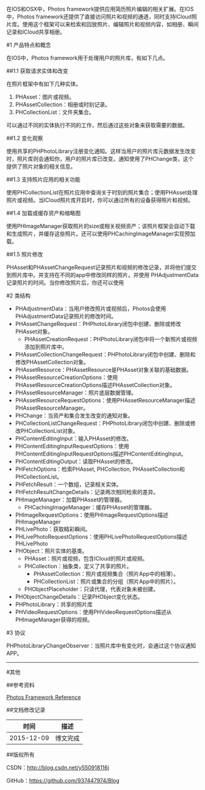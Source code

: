 在IOS和OSX中，Photos framework提供应用简历照片编辑的相关扩展。在IOS中，Photos framework还提供了直接访问照片和视频的通道，同时支持ICloud照片库。使用这个框架可以来检索和回放照片、编辑照片和视频内容，如相册、瞬间记录和ICloud共享相册。

#1 产品特点和概念

在IOS中，Photos framework用于处理用户的照片库，有如下几点。

##1.1 获取请求实体和改变

在照片框架中有如下几种实体。

1. PHAsset：图片或视频。
2. PHAssetCollection：相册或时刻记录。
3. PHCollectionList：文件夹集合。

可以通过不同的实体执行不同的工作，然后通过这些对象来获取需要的数据。

##1.2 变化观察

使用共享的PHPhotoLibrary注册变化通知。这样当用户的照片库元数据发生改变时，照片库则会通知你，用户的照片库已改变。通知使用了PHChange类，这个提供了照片对象的相关信息。

##1.3 支持照片应用的相关功能

使用PHCollectionList在照片应用中查询关于时刻的照片集合；使用PHAsset处理照片或视频。当ICloud照片库开启时，你可以通过所有的设备获得照片和视频。

##1.4 加载或缓存资产和缩略图

使用PHImageManager获取照片的size或相关视频资产；该照片框架会自动下载和生成照片，并缓存这些照片。还可以使用PHCachingImageManager实现预加载。

##1.5 照片修改

PHAsset和PHAssetChangeRequest记录照片和视频的修改记录，并将他们提交到照片库中。并支持在不同的app中修改同样的照片。并使用 PHAdjustmentData记录照片的时间。当你修改照片后，你还可以使用

#2 类结构

- PHAdjustmentData：当用户修改照片或视频后，Photos会使用PHAdjustmentData记录照片的修改时间。
- PHAssetChangeRequest：PHPhotoLibrary闭包中创建、删除或修改PHAsset对象。
    - PHAssetCreationRequest：PHPhotoLibrary闭包中将一个新照片或视频添加到照片库中。
- PHAssetCollectionChangeRequest：PHPhotoLibrary闭包中创建、删除和修改PHAssetCollection对象。
- PHAssetResource：PHAssetResource是PHAsset对象关联的基础数据。
- PHAssetResourceCreationOptions：使用PHAssetResourceCreationOptions描述PHAssetCollection对象。
- PHAssetResourceManager：照片底层数据管理。
- PHAssetResourceRequestOptions：使用PHAssetResourceManager描述PHAssetResourceManager。
- PHChange：当资产和集合发生改变的通知对象。
- PHCollectionListChangeRequest：PHPhotoLibrary闭包中创建、删除或修改PHCollectionList对象。
- PHContentEditingInput：输入PHAsset的修改。
- PHContentEditingInputRequestOptions：使用PHContentEditingInputRequestOptions描述PHContentEditingInput。
- PHContentEditingOutput：读取PHAsset的修改。
- PHFetchOptions：检索PHAsset, PHCollection, PHAssetCollection和PHCollectionList。
- PHFetchResult：一个数组，记录相关实体。
- PHFetchResultChangeDetails：记录两次相同检索的差异。
- PHImageManager：加载PHAsset的管理器。
    - PHCachingImageManager：缓存PHAsset的管理器。
- PHImageRequestOptions：使用PHImageRequestOptions描述PHImageManager
- PHLivePhoto：获取精彩瞬间。
- PHLivePhotoRequestOptions：使用PHLivePhotoRequestOptions描述PHLivePhoto
- PHObject：照片实体的基类。
    - PHAsset：照片或视频，包含ICloud的照片或视频。
    - PHCollection：抽象类，定义了共享的照片。
        - PHAssetCollection：照片或视频集合（照片App中的相薄）。
        - PHCollectionList：照片或集合的分组（照片App中的照片）。
    - PHObjectPlaceholder：只读代理，代表对象未被创建。
- PHObjectChangeDetails：记录PHObject变化状态。
- PHPhotoLibrary：共享的照片库
- PHVideoRequestOptions：使用PHVideoRequestOptions描述从PHImageManager获得的视频。

#3 协议

PHPhotoLibraryChangeObserver：当照片库中有变化时，会通过这个协议通知APP。
&#160;

----------

#其他

##参考资料

[Photos Framework Reference](https://developer.apple.com/library/ios/documentation/Photos/Reference/Photos_Framework/index.html)

##文档修改记录

| 时间 | 描述 |
| ---- | ---- |
| 2015-12-09 | 博文完成 |

##版权所有

CSDN：http://blog.csdn.net/y550918116j

GitHub：https://github.com/937447974/Blog